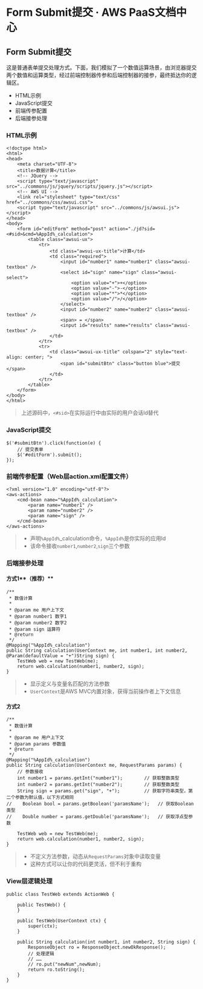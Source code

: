 # Form Submit提交 · AWS PaaS文档中心

## Form Submit提交

这是普通表单提交处理方式。下面，我们模拟了一个数值运算场景，由浏览器提交两个数值和运算类型，经过前端控制器传参和后端控制器的接参，最终抵达你的逻辑区。

  * HTML示例
  * JavaScript提交
  * 前端传参配置
  * 后端接参处理

### HTML示例
    
    
    <!doctype html>
    <html>
    <head>
        <meta charset="UTF-8">
        <title>数据计算</title>
        <!-- JQuery -->
        <script type="text/javascript" src="../commons/js/jquery/scripts/jquery.js"></script>
        <!-- AWS UI -->
        <link rel="stylesheet" type="text/css" href="../commons/css/awsui.css">
        <script type="text/javascript" src="../commons/js/awsui.js"></script>
    </head>
    <body>
        <form id="editForm" method="post" action="./jd?sid=<#sid>&cmd=%AppId%_calculation">
            <table class="awsui-ux">
                <tr>
                    <td class="awsui-ux-title">计算</td>
                    <td class="required">
                        <input id="number1" name="number1" class="awsui-textbox" />
                        <select id="sign" name="sign" class="awsui-select">
                            <option value="+">+</option>
                            <option value="-">-</option>
                            <option value="*">*</option>
                            <option value="/">/</option>
                        </select>
                        <input id="number2" name="number2" class="awsui-textbox" />
                        <span> = </span>
                        <input id="results" name="results" class="awsui-textbox" />
                    </td>
                </tr>
                <tr>
                    <td class="awsui-ux-title" colspan="2" style="text-align: center; ">
                        <span id="submitBtn" class="button blue">提交</span>
                    </td>
                </tr>
            </table>
        </form>
    </body>
    </html>
    

> 上述源码中，`<#sid>`在实际运行中由实际的用户会话Id替代

### JavaScript提交
    
    
    $('#submitBtn').click(function(e) {
        // 提交表单
        $('#editForm').submit();
    });
    

### 前端传参配置（Web层action.xml配置文件）
    
    
    <?xml version="1.0" encoding="utf-8"?>
    <aws-actions>
        <cmd-bean name="%AppId%_calculation">
            <param name="number1" />
            <param name="number2" />
            <param name="sign" />
        </cmd-bean>
    </aws-actions>
    

>   * 声明`%AppId%`_calculation命令，`%AppId%`是你实际的应用Id
>   * 该命令接收`number1`,`number2`,`sign`三个参数
> 

### 后端接参处理

#### 方式1**（推荐）**
    
    
    /**
     * 数值计算
     *
     * @param me 用户上下文
     * @param number1 数字1
     * @param number2 数字2
     * @param sign 运算符
     * @return
     */
    @Mapping("%AppId%_calculation")
    public String calculation(UserContext me, int number1, int number2, @Param(defaultValue = "+")String sign) {
        TestWeb web = new TestWeb(me);
        return web.calculation(number1, number2, sign);
    }
    

>   * 显示定义与变量名匹配的方法参数
>   * `UserContext`是AWS MVC内置对象，获得当前操作者上下文信息
> 

#### 方式2
    
    
    /**
     * 数值计算
     *
     * @param me 用户上下文
     * @param params 参数值
     * @return
     */
    @Mapping("%AppId%_calculation")
    public String calculation(UserContext me, RequestParams params) {
        // 参数接收
        int number1 = params.getInt("number1");        // 获取整数类型
        int number2 = params.getInt("number2");        // 获取整数类型
        String sign = params.get("sign", "+");         // 获取字符串类型，第二个参数为默认值，以下方式相同
    //    Boolean bool = params.getBoolean('paramsName');   // 获取Boolean类型
    //    Double number = params.getDouble('paramsName');   // 获取浮点型参数
    
        TestWeb web = new TestWeb(me);
        return web.calculation(number1, number2, sign);
    }
    

>   * 不定义方法参数，动态从`RequestParams`对象中读取变量
>   * 这种方式可以让你的代码更灵活，但不利于重构
> 

### View层逻辑处理
    
    
    public class TestWeb extends ActionWeb {
    
        public TestWeb() {
        }
    
        public TestWeb(UserContext ctx) {
            super(ctx);
        }
    
        public String calculation(int number1, int number2, String sign) {
            ResponseObject ro = ResponseObject.newOkResponse();
            // 处理逻辑
            // ……
            // ro.put("newNum",newNum);
            return ro.toString();
        }
    }